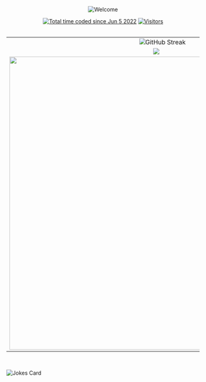 <!--### Hi there 👋


**puravi-238/puravi-238** is a ✨ _special_ ✨ repository because its `README.md` (this file) appears on your GitHub profile.

Here are some ideas to get you started:

- 🔭 I’m currently working on ...
- 🌱 I’m currently learning ...
- 👯 I’m looking to collaborate on ...
- 🤔 I’m looking for help with ...
- 💬 Ask me about ...
- 📫 How to reach me: ...
- 😄 Pronouns: ...
- ⚡ Fun fact: ...
-->
<p align="center"><img alt="Welcome" src="https://readme-typing-svg.herokuapp.com?color=1FF75D&background=3420FF44&center=true&lines=Hi+there+%F0%9F%91%8B;Welcome+to+my+Profile&width=500" /></p>
<p align="center">
    <a href="https://wakatime.com/@7ebe5354-b2bd-450b-a97c-ef21eea68e22"><img src="https://wakatime.com/badge/user/7ebe5354-b2bd-450b-a97c-ef21eea68e22.svg" alt="Total time coded since Jun 5 2022" /></a>
    <a href="https://github.com/puravi-238/"><img alt="Visitors" src="https://hits.seeyoufarm.com/api/count/incr/badge.svg?url=https%3A%2F%2Fgithub.com%2Fpuravi-238%2F&count_bg=%2379C83D&title_bg=%23555555&icon=&icon_color=%23E7E7E7&title=hits&edge_flat=false"/></a>
    <br />
    <br />
    </a>
  </p>

<table style="width:100%">

<tr>
    <td align="center" colspan="2"><img src="http://github-readme-streak-stats.herokuapp.com?user=puravi-238&theme=dark&hide_border=true&date_format=M%20j%5B%2C%20Y%5D" alt="GitHub Streak" /></td>
  </tr>
  <tr>
    <td align="center"><img src="https://github-readme-stats.vercel.app/api?username=umang-singla&theme=blue-green&show_icons=true&count_private=true&hide_border=true" /></td>
    <td align="center"><img src="https://github-readme-stats.vercel.app/api/top-langs/?username=umang-singla&theme=blue-green&layout=compact&langs_count=10&hide_border=true" /></td>
  </tr>
  <tr>
  <tr>
    <td><img width="766em" src="https://github-profile-trophy.vercel.app/?username=umang-singla&theme=discord&no-frame=true&row=1&column=7" /></td>
  </tr>
</table>
<br>

<!-- [![Naman's wakatime stats](https://github-readme-stats.vercel.app/api/wakatime?username=nsingla20&theme=blue-green)](https://github.com/anuraghazra/github-readme-stats) -->

![Jokes Card](https://readme-jokes.vercel.app/api)
